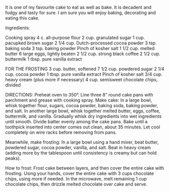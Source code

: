 It is one of my favourite cake to eat as well as bake. It is decadent and fudgy and tasty for sure. 
I am sure you will enjoy baking, decorating and eating this cake.

Ingredients:

Cooking spray
4 c. all-purpose flour
2 cup. granulated sugar
1 cup. pacupked brown sugar
2 1/4 cup. Dutch-processed cocoa powder
3 tsp. baking soda
3 tsp. baking powder
Pinch of kosher salt
1 1/2 cup. melted butter
6 large eggs, lightly beaten
2 1/2 cup. strong black coffee
2 1/2 cup. buttermilk
1 tbsp. pure vanilla extract

FOR THE FROSTING
3 cup. butter, softened
7 1/2 cup. powdered sugar
2 1/4 cup. cocoa powder
1 tbsp. pure vanilla extract
Pinch of kosher salt
3/4 cup. heavy cream (plus more if necessary)
4 cup. semisweet chocolate chips, divided

DIRECTIONS:
Preheat oven to 350°. 
Line three 8” round cake pans with parchment and grease with cooking spray.
Make cake: 
In a large bowl, whisk together flour, sugars, cocoa powder, baking soda, baking powder, and salt. 
In another large bowl, whisk together melted butter, eggs, coffee, buttermilk, and vanilla. 
Gradually whisk dry ingredients into wet ingredients until smooth.
Divide batter evenly among the cake pans.
 Bake until a toothpick inserted into center comes out clean, about 35 minutes.
 Let cool completely on wire racks before removing from pans.

Meanwhile, make frosting:
 In a large bowl using a hand mixer, beat butter, powdered sugar, cocoa powder, vanilla, and salt. Beat in heavy cream 
 (adding more by the tablespoon until consistency is creamy but can hold peaks).

 How to frost:
Frost cake between layers, and then cover the entire cake with frosting.
Using your hands, cover the entire cake with 3 cups chocolate chips, using more if needed. 
In the microwave, melt remaining 1 cup chocolate chips, then drizzle melted chocolate over cake and serve.